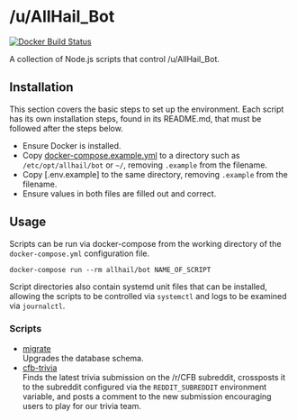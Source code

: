 # /u/AllHail_Bot

[![Docker Build Status](https://img.shields.io/docker/cloud/build/allhail/bot)](https://hub.docker.com/r/allhail/bot/builds)

A collection of Node.js scripts that control /u/AllHail_Bot.

## Installation

This section covers the basic steps to set up the environment. Each script has
its own installation steps, found in its README.md, that must be followed after
the steps below.

- Ensure Docker is installed.
- Copy [docker-compose.example.yml] to a directory such as  
  `/etc/opt/allhail/bot` or `~/`, removing `.example` from the filename.
- Copy [.env.example] to the same directory, removing `.example` from the  
  filename.
- Ensure values in both files are filled out and correct.

[docker-compose.example.yml]: docker-compose.example.yml

## Usage

Scripts can be run via docker-compose from the working directory of the
`docker-compose.yml` configuration file.

```shell script
docker-compose run --rm allhail/bot NAME_OF_SCRIPT
```

Script directories also contain systemd unit files that can be installed,
allowing the scripts to be controlled via `systemctl` and logs to be examined
via `journalctl`.

### Scripts

- [migrate](src/migrate)  
  Upgrades the database schema.
- [cfb-trivia](src/cfb-trivia)  
  Finds the latest trivia submission on the /r/CFB subreddit, crossposts it to
  the subreddit configured via the `REDDIT_SUBREDDIT` environment variable, and
  posts a comment to the new submission encouraging users to play for our trivia
  team.
